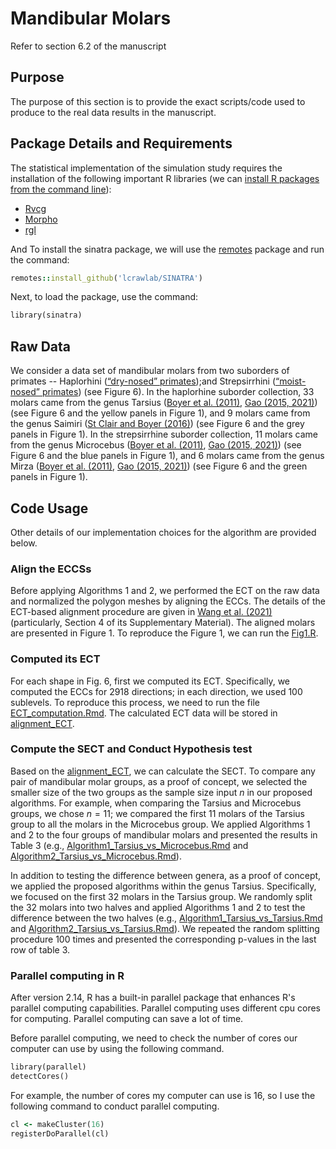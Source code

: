 # Mandibular Molars
Refer to section 6.2 of the manuscript
## Purpose
The purpose of this section is to provide the exact scripts/code used to produce to the real data results in the manuscript.
## Package Details and Requirements
The statistical implementation of the simulation study requires the installation of the following important R libraries (we can [install R packages from the command line](https://cran.r-project.org/doc/manuals/r-release/R-admin.html#Installing-packages)):
* [Rvcg](https://cran.r-project.org/web/packages/Rvcg/index.html)
* [Morpho](https://cran.r-project.org/web/packages/Morpho/index.html)
* [rgl](https://cran.r-project.org/web/packages/rgl/index.html)

And To install the sinatra package, we will use the [remotes](https://cran.r-project.org/web/packages/remotes/index.html) package and run the command:
```ruby
remotes::install_github('lcrawlab/SINATRA') 
```
Next, to load the package, use the command:
```ruby
library(sinatra)
```
## Raw Data
We consider a data set of mandibular molars from two suborders of primates -- Haplorhini ([“dry-nosed” primates](https://gaotingran.com/codes/codes.html));and Strepsirrhini ([“moist-nosed” primates](https://www.morphosource.org/projects/000000C89)) (see Figure 6). In the haplorhine suborder collection, 33 molars came from the genus Tarsius ([Boyer et al. (2011)](https://doi.org/10.1073/pnas.1112822108), [Gao (2015, 2021)](https://doi.org/10.1016/j.acha.2019.08.001)) (see Figure 6 and the yellow panels in Figure 1), and 9 molars came from the genus Saimiri ([St Clair and Boyer (2016)](https://onlinelibrary.wiley.com/doi/10.1002/ajpa.23021)) (see Figure 6 and the grey panels in Figure 1). In the strepsirrhine suborder collection, 11 molars came from the genus Microcebus  ([Boyer et al. (2011)](https://doi.org/10.1073/pnas.1112822108), [Gao (2015, 2021)](https://doi.org/10.1016/j.acha.2019.08.001)) (see Figure 6 and the blue panels in Figure 1), and 6 molars came from the genus Mirza  ([Boyer et al. (2011)](https://doi.org/10.1073/pnas.1112822108), [Gao (2015, 2021)](https://doi.org/10.1016/j.acha.2019.08.001)) (see Figure 6 and the green panels in Figure 1).
## Code Usage
Other details of our implementation choices for the algorithm are provided below.
### Align the ECCSs
Before applying Algorithms 1 and 2, we performed the ECT on the raw data and normalized the polygon meshes by aligning the ECCs. The details of the ECT-based alignment procedure are given in [Wang et al. (2021)](https://projecteuclid.org/journals/annals-of-applied-statistics/volume-15/issue-2/A-statistical-pipeline-for-identifying-physical-features-that-differentiate-classes/10.1214/20-AOAS1430.full) (particularly, Section 4 of its Supplementary Material). The aligned molars are presented in Figure 1. To reproduce the Figure 1, we can run the [Fig1.R](https://github.com/JinyuWang123/TDA/blob/main/Mandibular%20Molars/Fig1.R).
### Computed its ECT
For each shape in Fig. 6, first we computed its ECT. Specifically, we computed the ECCs for 2918 directions; in each direction, we used 100 sublevels. To reproduce this process, we need to run the file [ECT_computation.Rmd](https://github.com/JinyuWang123/TDA/blob/main/Mandibular%20Molars/ECT_computation.Rmd). The calculated ECT data will be stored in [alignment_ECT](https://github.com/JinyuWang123/TDA/tree/main/Mandibular%20Molars/alignment_ECT).
### Compute the SECT and Conduct Hypothesis test
Based on the [alignment_ECT](https://github.com/JinyuWang123/TDA/tree/main/Mandibular%20Molars/alignment_ECT), we can calculate the SECT. To compare any pair of mandibular molar groups, as a proof of concept, we selected the smaller size of the two groups as the sample size input $n$ in our proposed algorithms. For example, when comparing the Tarsius and Microcebus groups, we chose $n=11$; we compared the first 11 molars of the Tarsius group to all the molars in the Microcebus group. We applied Algorithms 1 and 2 to the four groups of mandibular molars and presented the results in Table 3 (e.g., [Algorithm1_Tarsius_vs_Microcebus.Rmd](https://github.com/JinyuWang123/TDA/blob/main/Mandibular%20Molars/Algorithm1_Tarsius_vs_Microcebus.Rmd) and [Algorithm2_Tarsius_vs_Microcebus.Rmd](https://github.com/JinyuWang123/TDA/blob/main/Mandibular%20Molars/Algorithm2_Tarsius_vs_Microcebus.Rmd)).

In addition to testing the difference between genera, as a proof of concept, we applied the proposed algorithms within the genus Tarsius. Specifically, we focused on the first 32 molars in the Tarsius group. We randomly split the 32 molars into two halves and applied Algorithms 1 and 2 to test the difference between the two halves (e.g., [Algorithm1_Tarsius_vs_Tarsius.Rmd](https://github.com/JinyuWang123/TDA/blob/main/Mandibular%20Molars/Algorithm1_Tarsius_vs_Tarsius.Rmd) and [Algorithm2_Tarsius_vs_Tarsius.Rmd](https://github.com/JinyuWang123/TDA/blob/main/Mandibular%20Molars/Algorithm2_Tarsius_vs_Tarsius.Rmd)). We repeated the random splitting procedure 100 times and presented the corresponding p-values in the last row of table 3.
### Parallel computing in R
After version 2.14, R has a built-in parallel package that enhances R's parallel computing capabilities. Parallel computing uses different cpu cores for computing. Parallel computing can save a lot of time.

Before parallel computing, we need to check the number of cores our computer can use by using the following command.
```ruby
library(parallel) 
detectCores()
```
For example, the number of cores my computer can use is 16, so I use the following command to conduct parallel computing.
```ruby
cl <- makeCluster(16)
registerDoParallel(cl)
```
